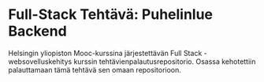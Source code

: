 # Full-Stack Tehtävä: Puhelinlue Backend

Helsingin yliopiston Mooc-kurssina järjestettävän Full Stack -websovelluskehitys kurssin tehtävienpalautusrepositorio.
Osassa kehotettiin palauttamaan tämä tehtävä sen omaan repositorioon.
